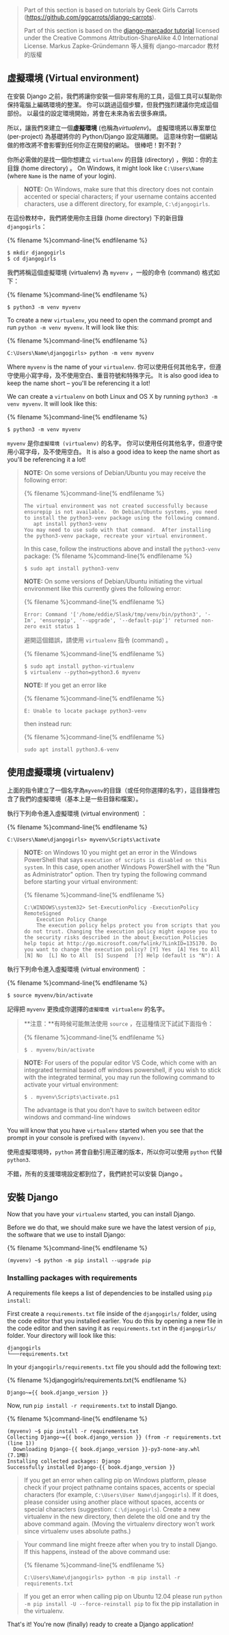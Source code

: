 > Part of this section is based on tutorials by Geek Girls Carrots (https://github.com/ggcarrots/django-carrots).
> 
> Part of this section is based on the [django-marcador tutorial](http://django-marcador.keimlink.de/) licensed under the Creative Commons Attribution-ShareAlike 4.0 International License. Markus Zapke-Gründemann 等人擁有 django-marcador 教材的版權

## 虛擬環境 (Virtual environment)

在安裝 Django 之前，我們將讓你安裝一個非常有用的工具，這個工具可以幫助你保持電腦上編碼環境的整潔。 你可以跳過這個步驟，但我們強烈建議你完成這個部份。 以最佳的設定環境開始，將會在未來為省去很多麻煩。

所以，讓我們來建立一個**虛擬環境** (也稱為*virtualenv*)。 虛擬環境將以專案單位 (per-project) 為基礎將你的 Python/Django 設定隔離開。 這意味你對一個網站做的修改將不會影響到任何你正在開發的網站。 很棒吧！對不對？

你所必需做的是找一個你想建立 `virtualenv` 的目錄 (directory) ，例如：你的主目錄 (home directory) 。 On Windows, it might look like `C:\Users\Name` (where `Name` is the name of your login).

> **NOTE:** On Windows, make sure that this directory does not contain accented or special characters; if your username contains accented characters, use a different directory, for example, `C:\djangogirls`.

在這份教材中，我們將使用你主目錄 (home directory) 下的新目錄 `djangogirls`：

{% filename %}command-line{% endfilename %}

    $ mkdir djangogirls
    $ cd djangogirls
    

我們將稱這個虛擬環境 (virtualenv) 為 `myvenv` ，一般的命令 (command) 格式如下：

{% filename %}command-line{% endfilename %}

    $ python3 -m venv myvenv
    

<!--sec data-title="Virtual environment: Windows" data-id="virtualenv_installation_windows"
data-collapse=true ces-->

To create a new `virtualenv`, you need to open the command prompt and run `python -m venv myvenv`. It will look like this:

{% filename %}command-line{% endfilename %}

    C:\Users\Name\djangogirls> python -m venv myvenv
    

Where `myvenv` is the name of your `virtualenv`. 你可以使用任何其他名字，但遵守使用小寫字母，及不使用空白、重音符號和特殊字元。 It is also good idea to keep the name short – you'll be referencing it a lot!

<!--endsec-->

<!--sec data-title="Virtual environment: Linux and OS X" data-id="virtualenv_installation_linuxosx"
data-collapse=true ces-->

We can create a `virtualenv` on both Linux and OS X by running `python3 -m venv myvenv`. It will look like this:

{% filename %}command-line{% endfilename %}

    $ python3 -m venv myvenv
    

`myvenv` 是你`虛擬環境 (virtualenv)` 的名字。 你可以使用任何其他名字，但遵守使用小寫字母，及不使用空白。 It is also a good idea to keep the name short as you'll be referencing it a lot!

> **NOTE:** On some versions of Debian/Ubuntu you may receive the following error:
> 
> {% filename %}command-line{% endfilename %}
> 
>     The virtual environment was not created successfully because ensurepip is not available.  On Debian/Ubuntu systems, you need to install the python3-venv package using the following command.
>        apt install python3-venv
>     You may need to use sudo with that command.  After installing the python3-venv package, recreate your virtual environment.
>     
> 
> In this case, follow the instructions above and install the `python3-venv` package: {% filename %}command-line{% endfilename %}
> 
>     $ sudo apt install python3-venv
>     
> 
> **NOTE:** On some versions of Debian/Ubuntu initiating the virtual environment like this currently gives the following error:
> 
> {% filename %}command-line{% endfilename %}
> 
>     Error: Command '['/home/eddie/Slask/tmp/venv/bin/python3', '-Im', 'ensurepip', '--upgrade', '--default-pip']' returned non-zero exit status 1
>     
> 
> 避開這個錯誤，請使用 `virtualenv` 指令 (command) 。
> 
> {% filename %}command-line{% endfilename %}
> 
>     $ sudo apt install python-virtualenv
>     $ virtualenv --python=python3.6 myvenv
>     
> 
> **NOTE:** If you get an error like
> 
> {% filename %}command-line{% endfilename %}
> 
>     E: Unable to locate package python3-venv
>     
> 
> then instead run:
> 
> {% filename %}command-line{% endfilename %}
> 
>     sudo apt install python3.6-venv
>     

<!--endsec-->

## 使用虛擬環境 (virtualenv)

上面的指令建立了一個名字為`myvenv`的目錄（或任何你選擇的名字），這目錄裡包含了我們的虛擬環境（基本上是一些目錄和檔案）。　

<!--sec data-title="Working with virtualenv: Windows" data-id="virtualenv_windows"
data-collapse=true ces-->

執行下列命令進入虛擬環境 (virtual environment) ：

{% filename %}command-line{% endfilename %}

    C:\Users\Name\djangogirls> myvenv\Scripts\activate
    

> **NOTE:** on Windows 10 you might get an error in the Windows PowerShell that says `execution of scripts is disabled on this system`. In this case, open another Windows PowerShell with the "Run as Administrator" option. Then try typing the following command before starting your virtual environment:
> 
> {% filename %}command-line{% endfilename %}
> 
>     C:\WINDOWS\system32> Set-ExecutionPolicy -ExecutionPolicy RemoteSigned
>         Execution Policy Change
>         The execution policy helps protect you from scripts that you do not trust. Changing the execution policy might expose you to the security risks described in the about_Execution_Policies help topic at http://go.microsoft.com/fwlink/?LinkID=135170. Do you want to change the execution policy? [Y] Yes  [A] Yes to All  [N] No  [L] No to All  [S] Suspend  [?] Help (default is "N"): A
>     

<!--endsec-->

<!--sec data-title="Working with virtualenv: Linux and OS X" data-id="virtualenv_linuxosx"
data-collapse=true ces-->

執行下列命令進入虛擬環境 (virtual environment) ：

{% filename %}command-line{% endfilename %}

    $ source myvenv/bin/activate
    

記得把 `myvenv` 更換成你選擇的`虛擬環境 virtualenv` 的名字。

> **注意：**有時候可能無法使用 `source` ，在這種情況下試試下面指令：
> 
> {% filename %}command-line{% endfilename %}
> 
>     $ . myvenv/bin/activate
>     

<!--endsec-->

> **NOTE:** For users of the popular editor VS Code, which come with an integrated terminal based off windows powershell, if you wish to stick with the integrated terminal, you may run the following command to activate your virtual environment:
> 
>     $ . myvenv\Scripts\activate.ps1
>     
> 
> The advantage is that you don't have to switch between editor windows and command-line windows

You will know that you have `virtualenv` started when you see that the prompt in your console is prefixed with `(myvenv)`.

使用虛擬環境時，`python` 將會自動引用正確的版本，所以你可以使用 `python` 代替 `python3`.

不錯，所有的支援環境設定都到位了，我們終於可以安裝 Django 。

## 安裝 Django

Now that you have your `virtualenv` started, you can install Django.

Before we do that, we should make sure we have the latest version of `pip`, the software that we use to install Django:

{% filename %}command-line{% endfilename %}

    (myvenv) ~$ python -m pip install --upgrade pip
    

### Installing packages with requirements

A requirements file keeps a list of dependencies to be installed using `pip install`:

First create a `requirements.txt` file inside of the `djangogirls/` folder, using the code editor that you installed earlier. You do this by opening a new file in the code editor and then saving it as `requirements.txt` in the `djangogirls/` folder. Your directory will look like this:

    djangogirls
    └───requirements.txt
    

In your `djangogirls/requirements.txt` file you should add the following text:

{% filename %}djangogirls/requirements.txt{% endfilename %}

    Django~={{ book.django_version }}
    

Now, run `pip install -r requirements.txt` to install Django.

{% filename %}command-line{% endfilename %}

    (myvenv) ~$ pip install -r requirements.txt
    Collecting Django~={{ book.django_version }} (from -r requirements.txt (line 1))
      Downloading Django-{{ book.django_version }}-py3-none-any.whl (7.1MB)
    Installing collected packages: Django
    Successfully installed Django-{{ book.django_version }}
    

<!--sec data-title="Installing Django: Windows" data-id="django_err_windows"
data-collapse=true ces-->

> If you get an error when calling pip on Windows platform, please check if your project pathname contains spaces, accents or special characters (for example, `C:\Users\User Name\djangogirls`). If it does, please consider using another place without spaces, accents or special characters (suggestion: `C:\djangogirls`). Create a new virtualenv in the new directory, then delete the old one and try the above command again. (Moving the virtualenv directory won't work since virtualenv uses absolute paths.)

<!--endsec-->

<!--sec data-title="Installing Django: Windows 8 and Windows 10" data-id="django_err_windows8and10"
data-collapse=true ces-->

> Your command line might freeze after when you try to install Django. If this happens, instead of the above command use:
> 
> {% filename %}command-line{% endfilename %}
> 
>     C:\Users\Name\djangogirls> python -m pip install -r requirements.txt
>     

<!--endsec-->

<!--sec data-title="Installing Django: Linux" data-id="django_err_linux"
data-collapse=true ces-->

> If you get an error when calling pip on Ubuntu 12.04 please run `python -m pip install -U --force-reinstall pip` to fix the pip installation in the virtualenv.

<!--endsec-->

That's it! You're now (finally) ready to create a Django application!